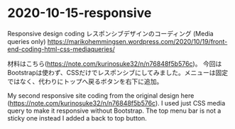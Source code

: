 # 2020-10-15-responsive

Responsive design coding レスポンシブデザインのコーディング (Media queries only)
https://marikohemmingsen.wordpress.com/2020/10/19/front-end-coding-html-css-mediaqueries/

材料はこちら(https://note.com/kurinosuke32/n/n76848f5b576c)。
今回はBootstrapは使わず、CSSだけでレスポンシブにしてみました。メニューは固定ではなく、代わりにトップへ戻るボタンを右下に追加。

My second responsive site coding from the original design here (https://note.com/kurinosuke32/n/n76848f5b576c). I used just CSS media query to make it responsive without Bootstrap. The top menu bar is not a sticky one instead I added a back to top button.
